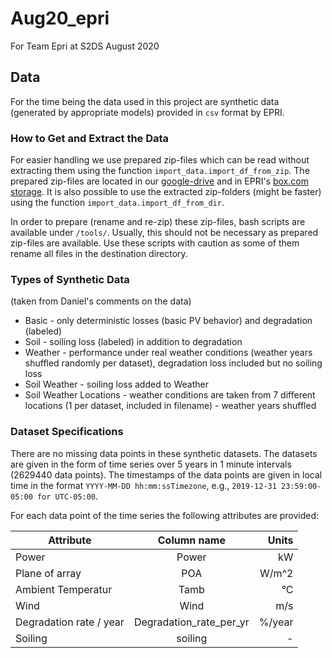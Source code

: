 # Aug20_epri

For Team Epri at S2DS August 2020

## Data 

For the time being the data used in this project are synthetic data (generated by appropriate models) provided in `csv` format by EPRI. 

### How to Get and Extract the Data

For easier handling we use prepared zip-files which can be read without extracting them using the function `import_data.import_df_from_zip`. The prepared zip-files are located in our [google-drive](https://drive.google.com/drive/folders/1IByP1vFGRjsDTWvWETm523yIduE5Ao4E) and in EPRI's [box.com storage](https://app.box.com/folder/120323763205). It is also possible to use the extracted zip-folders (might be faster) using the function `import_data.import_df_from_dir`.

In order to prepare (rename and re-zip) these zip-files, bash scripts are available under `/tools/`. Usually, this should not be necessary as prepared zip-files are available. Use these scripts with caution as some of them rename all files in the destination directory.

### Types of Synthetic Data

(taken from Daniel's comments on the data)

- Basic - only deterministic losses (basic PV behavior) and degradation (labeled)
- Soil - soiling loss (labeled) in addition to degradation
- Weather - performance under real weather conditions (weather years shuffled randomly per dataset), degradation loss included but no soiling loss
- Soil Weather  - soiling loss added to Weather
- Soil Weather Locations - weather conditions are taken from 7 different locations (1 per dataset, included in filename) - weather years shuffled

### Dataset Specifications

There are no missing data points in these synthetic datasets. The datasets are given in the form of time series over 5 years in 1 minute intervals (2629440 data points). The timestamps of the data points are given in local time in the format `YYYY-MM-DD hh:mm:ssTimezone`, e.g., `2019-12-31 23:59:00-05:00 for UTC-05:00`.

For each data point of the time series the following attributes are provided:

| Attribute               | Column name             |  Units |
|-------------------------|:-----------------------:|-------:|
| Power                   | Power                   | kW     |
| Plane of array          | POA                     | W/m^2  |
| Ambient Temperatur      | Tamb                    | °C     |
| Wind                    | Wind                    | m/s    |
| Degradation rate / year | Degradation_rate_per_yr | %/year |
| Soiling                 | soiling                 | -      |
